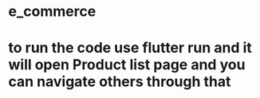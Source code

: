 # e_commerce

# to run the code use flutter run and it will open Product list page and you can navigate others through that 
